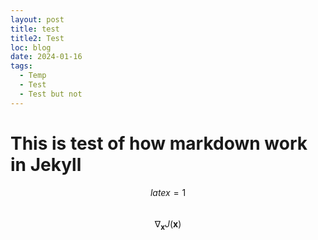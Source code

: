 ```yaml
---
layout: post
title: test
title2: Test
loc: blog
date: 2024-01-16
tags:
  - Temp
  - Test
  - Test but not
---
```


# This is test of how markdown work in Jekyll

$$ latex=1 $$ <br>
$$ \nabla_\boldsymbol{x} J(\boldsymbol{x}) $$
